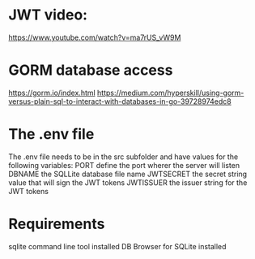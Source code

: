 # JWT video: 
https://www.youtube.com/watch?v=ma7rUS_vW9M

# GORM database access
https://gorm.io/index.html
https://medium.com/hyperskill/using-gorm-versus-plain-sql-to-interact-with-databases-in-go-39728974edc8

# The .env file
The .env file needs to be in the src subfolder and have values for the following variables:
PORT define the port wherer the server will listen
DBNAME the SQLLite database file name
JWTSECRET the secret string value that will sign the JWT tokens
JWTISSUER the issuer string for the JWT tokens

# Requirements
sqlite command line tool installed
DB Browser for SQLite installed
